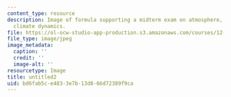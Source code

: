 ```yaml
---
content_type: resource
description: Image of formula supporting a midterm exam on atmosphere, ocean, and
  climate dynamics.
file: https://ol-ocw-studio-app-production.s3.amazonaws.com/courses/12-003-atmosphere-ocean-and-climate-dynamics-fall-2008/bd6fab5ce4833e7b13d866d72389f9ca_untitled2.jpg
file_type: image/jpeg
image_metadata:
  caption: ''
  credit: ''
  image-alt: ''
resourcetype: Image
title: untitled2
uid: bd6fab5c-e483-3e7b-13d8-66d72389f9ca
---
```

